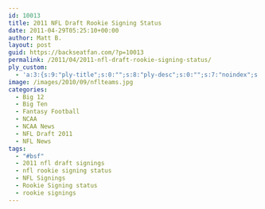 ```yaml
---
id: 10013
title: 2011 NFL Draft Rookie Signing Status
date: 2011-04-29T05:25:10+00:00
author: Matt B.
layout: post
guid: https://backseatfan.com/?p=10013
permalink: /2011/04/2011-nfl-draft-rookie-signing-status/
ply_custom:
  - 'a:3:{s:9:"ply-title";s:0:"";s:8:"ply-desc";s:0:"";s:7:"noindex";s:0:"";}'
image: /images/2010/09/nflteams.jpg
categories:
  - Big 12
  - Big Ten
  - Fantasy Football
  - NCAA
  - NCAA News
  - NFL Draft 2011
  - NFL News
tags:
  - "#bsf"
  - 2011 nfl draft signings
  - nfl rookie signing status
  - NFL Signings
  - Rookie Signing status
  - rookie signings
---
```


<div class="entry">
</div>
